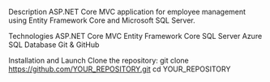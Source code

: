  Description
ASP.NET Core MVC application for employee management using Entity Framework Core and Microsoft SQL Server.

 Technologies
  ASP.NET Core MVC
  Entity Framework Core
  SQL Server
  Azure SQL Database
  Git & GitHub




 Installation and Launch
  Clone the repository:
  git clone https://github.com/YOUR_REPOSITORY.git
  cd YOUR_REPOSITORY